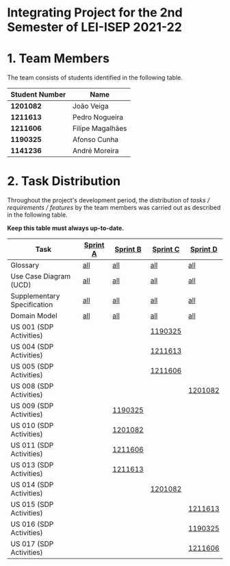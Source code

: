 # Integrating Project for the 2nd Semester of LEI-ISEP 2021-22

# 1. Team Members

The team consists of students identified in the following table.

| Student Number | Name             |
|----------------|------------------|
| **1201082**    | João Veiga       |
| **1211613**    | Pedro Nogueira   |
| **1211606**    | Filipe Magalhães |
| **1190325**    | Afonso Cunha     |
| **1141236**    | André Moreira    |

# 2. Task Distribution ###

Throughout the project's development period, the distribution of _tasks / requirements / features_ by the team members
was carried out as described in the following table.

**Keep this table must always up-to-date.**

| Task                        | [Sprint A](SprintA/README.md) | [Sprint B](SprintB/README.md)     | [Sprint C](SprintC/README.md)     | [Sprint D](SprintD/README.md)     |
|-----------------------------|-------------------------------|-----------------------------------|-----------------------------------|-----------------------------------|
| Glossary                    | [all](SprintA/Glossary.md)    | [all](SprintB/Glossary.md)        | [all](SprintC/Glossary.md)        | [all](SprintD/Glossary.md)        |
| Use Case Diagram (UCD)      | [all](SprintA/UCD.puml)       | [all](SprintB/UCD.puml)           | [all](SprintC/UCD.puml)           | [all](SprintD/UCD.puml)           |
| Supplementary Specification | [all](SprintA/furps.md)       | [all](SprintB/furps.md)           | [all](SprintC/furps.md)           | [all](SprintD/furps.md)           |
| Domain Model                | [all](SprintA/DM.md)          | [all](SprintB/DM.md)              | [all](SprintC/DM.md)              | [all](SprintD/DM.md)              |
| US 001 (SDP Activities)     |                               |                                   | [1190325](SprintC/US001/US001.md) |                                   |
| US 004 (SDP Activities)     |                               |                                   | [1211613](SprintC/US004/US004.md) |                                   |
| US 005 (SDP Activities)     |                               |                                   | [1211606](SprintC/US005/US005.md) |                                   |
| US 008 (SDP Activities)     |                               |                                   |                                   | [1201082](SprintD/US008/US008.md) |
| US 009 (SDP Activities)     |                               | [1190325](SprintB/US009/US009.md) |                                   |                                   |
| US 010 (SDP Activities)     |                               | [1201082](SprintB/US010/US010.md) |                                   |                                   |
| US 011 (SDP Activities)     |                               | [1211606](SprintB/US011/US011.md) |                                   |                                   |
| US 013 (SDP Activities)     |                               | [1211613](SprintB/US013/US013.md) |                                   |                                   |
| US 014 (SDP Activities)     |                               |                                   | [1201082](SprintC/US014/US014.md) |                                   |
| US 015 (SDP Activities)     |                               |                                   |                                   | [1211613](SprintD/US015/US015.md) |
| US 016 (SDP Activities)     |                               |                                   |                                   | [1190325](SprintD/US016/US017.md) |
| US 017 (SDP Activities)     |                               |                                   |                                   | [1211606](SprintD/US017/US017.md) |

